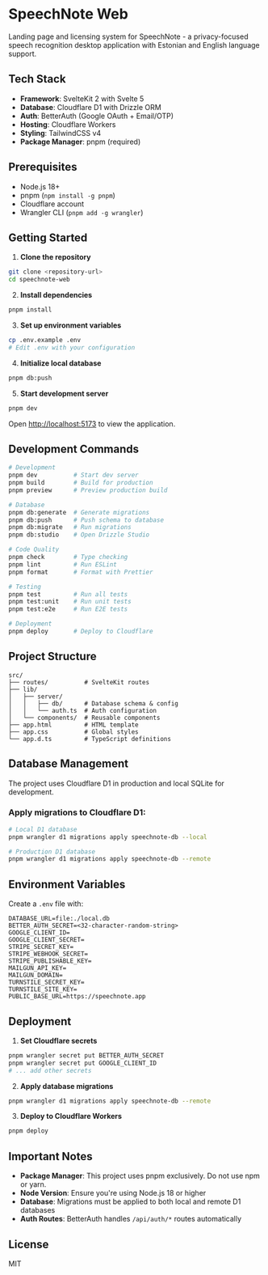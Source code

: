# SpeechNote Web

Landing page and licensing system for SpeechNote - a privacy-focused speech recognition desktop application with Estonian and English language support.

## Tech Stack

- **Framework**: SvelteKit 2 with Svelte 5
- **Database**: Cloudflare D1 with Drizzle ORM
- **Auth**: BetterAuth (Google OAuth + Email/OTP)
- **Hosting**: Cloudflare Workers
- **Styling**: TailwindCSS v4
- **Package Manager**: pnpm (required)

## Prerequisites

- Node.js 18+ 
- pnpm (`npm install -g pnpm`)
- Cloudflare account
- Wrangler CLI (`pnpm add -g wrangler`)

## Getting Started

1. **Clone the repository**
```bash
git clone <repository-url>
cd speechnote-web
```

2. **Install dependencies**
```bash
pnpm install
```

3. **Set up environment variables**
```bash
cp .env.example .env
# Edit .env with your configuration
```

4. **Initialize local database**
```bash
pnpm db:push
```

5. **Start development server**
```bash
pnpm dev
```

Open [http://localhost:5173](http://localhost:5173) to view the application.

## Development Commands

```bash
# Development
pnpm dev          # Start dev server
pnpm build        # Build for production
pnpm preview      # Preview production build

# Database
pnpm db:generate  # Generate migrations
pnpm db:push      # Push schema to database
pnpm db:migrate   # Run migrations
pnpm db:studio    # Open Drizzle Studio

# Code Quality
pnpm check        # Type checking
pnpm lint         # Run ESLint
pnpm format       # Format with Prettier

# Testing
pnpm test         # Run all tests
pnpm test:unit    # Run unit tests
pnpm test:e2e     # Run E2E tests

# Deployment
pnpm deploy       # Deploy to Cloudflare
```

## Project Structure

```
src/
├── routes/          # SvelteKit routes
├── lib/
│   ├── server/
│   │   ├── db/      # Database schema & config
│   │   └── auth.ts  # Auth configuration
│   └── components/  # Reusable components
├── app.html         # HTML template
├── app.css          # Global styles
└── app.d.ts         # TypeScript definitions
```

## Database Management

The project uses Cloudflare D1 in production and local SQLite for development.

### Apply migrations to Cloudflare D1:
```bash
# Local D1 database
pnpm wrangler d1 migrations apply speechnote-db --local

# Production D1 database
pnpm wrangler d1 migrations apply speechnote-db --remote
```

## Environment Variables

Create a `.env` file with:

```env
DATABASE_URL=file:./local.db
BETTER_AUTH_SECRET=<32-character-random-string>
GOOGLE_CLIENT_ID=
GOOGLE_CLIENT_SECRET=
STRIPE_SECRET_KEY=
STRIPE_WEBHOOK_SECRET=
STRIPE_PUBLISHABLE_KEY=
MAILGUN_API_KEY=
MAILGUN_DOMAIN=
TURNSTILE_SECRET_KEY=
TURNSTILE_SITE_KEY=
PUBLIC_BASE_URL=https://speechnote.app
```

## Deployment

1. **Set Cloudflare secrets**
```bash
pnpm wrangler secret put BETTER_AUTH_SECRET
pnpm wrangler secret put GOOGLE_CLIENT_ID
# ... add other secrets
```

2. **Apply database migrations**
```bash
pnpm wrangler d1 migrations apply speechnote-db --remote
```

3. **Deploy to Cloudflare Workers**
```bash
pnpm deploy
```

## Important Notes

- **Package Manager**: This project uses pnpm exclusively. Do not use npm or yarn.
- **Node Version**: Ensure you're using Node.js 18 or higher
- **Database**: Migrations must be applied to both local and remote D1 databases
- **Auth Routes**: BetterAuth handles `/api/auth/*` routes automatically

## License

MIT